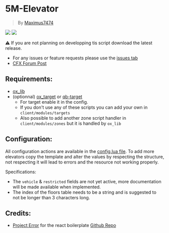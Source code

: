 # 5M-Elevator
> By [Maximus7474](https://github.com/Maximus7474)

  ![](https://img.shields.io/github/downloads/Maximus7474/5M-Elevator/total?logo=github)
  ![](https://img.shields.io/github/v/release/Maximus7474/5M-Elevator?logo=github)

⚠️ If you are not planning on developping tis script download the latest release.

- For any issues or feature requests please use the [issues tab](https://github.com/Maximus7474/5M-Elevator/issues)
- [CFX Forum Post](https://forum.cfx.re/t/free-elevator-interface/5241372/1)

## Requirements:
- [ox_lib](https://github.com/overextended/ox_lib/releases)
- (optionnal) [ox_target](https://github.com/overextended/ox_target/releases) or [qb-target](https://github.com/qbcore-framework/qb-target)
  - For target enable it in the config.
  - If you don't use any of these scripts you can add your own in `client/modules/targets`
  - Also possible to add another zone script handler in `client/modules/zones` but it is handled by `ox_lib`

## Configuration:
All configuration actions are available in the [config.lua file](https://github.com/Maximus7474/5M-Elevator/blob/1.0.1/shared/config.lua).
To add more elevators copy the template and alter the values by respecting the structure, not respecting it will lead to errors and the resource not working properly.

Specifications:
- The `vehicle` & `restricted` fields are not yet active, more documentation will be made available when implemented.
- The index of the floors table needs to be a string and is suggested to not be longer than 3 characters long.

## Credits:
- [Project Error](https://github.com/project-error) for the react boilerplate [Github Repo](https://github.com/project-error/fivem-react-boilerplate-lua)
